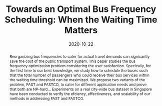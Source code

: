 ---
title: "Towards an Optimal Bus Frequency Scheduling: When the Waiting Time Matters"
authors:
- Songsong Mo
- admin
- Baihua Zheng
- Zhiyong Peng

publication_types: ["2"]
publication: In *TKDE*
publication_short: In *TKDE*
date: "2020-10-22"

abstract: Reorganizing bus frequencies to cater for actual travel demands can signicantly save the cost of the public transport system. This paper studies the bus frequency optimization problem considering the user satisfaction. Specically, for the first time to our best knowledge, we study how to schedule the buses such that the total number of passengers who could receive their bus services within the waiting time threshold can be maximized. We propose two variants of the problem, FAST and FASTCO, to cater for different application needs and prove that both are NP-hard... Experiments on a real city-wide bus dataset in Singapore have been conducted to verify the efciency, effectiveness, and scalability of our methods in addressing FAST and FASTCO.


#tags:
#- Source Themes
featured: true

links:
- name: Early Access
  url: https://ieeexplore.ieee.org/document/9250547
url_pdf: 'papers/tkde20-fast.pdf'
---
